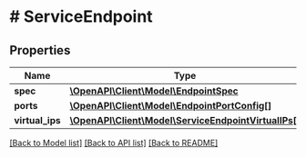 # # ServiceEndpoint

## Properties

Name | Type | Description | Notes
------------ | ------------- | ------------- | -------------
**spec** | [**\OpenAPI\Client\Model\EndpointSpec**](EndpointSpec.md) |  | [optional]
**ports** | [**\OpenAPI\Client\Model\EndpointPortConfig[]**](EndpointPortConfig.md) |  | [optional]
**virtual_ips** | [**\OpenAPI\Client\Model\ServiceEndpointVirtualIPs[]**](ServiceEndpointVirtualIPs.md) |  | [optional]

[[Back to Model list]](../../README.md#models) [[Back to API list]](../../README.md#endpoints) [[Back to README]](../../README.md)
